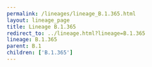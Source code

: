 ```yaml
---
permalink: /lineages/lineage_B.1.365.html
layout: lineage_page
title: Lineage B.1.365
redirect_to: ../lineage.html?lineage=B.1.365
lineage: B.1.365
parent: B.1
children: ['B.1.365']
---
```


